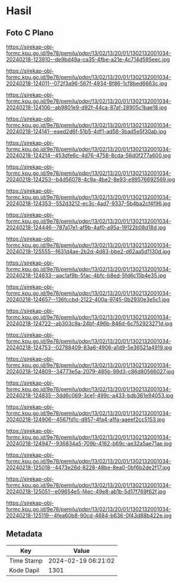 # Hasil

## Foto C Plano

https://sirekap-obj-formc.kpu.go.id/9e78/pemilu/pdpr/13/02/13/20/01/1302132001034-20240218-123910--de9bd49a-ca35-4fbe-a21e-4c714d595eec.jpg

https://sirekap-obj-formc.kpu.go.id/9e78/pemilu/pdpr/13/02/13/20/01/1302132001034-20240218-124011--072f3a96-567f-4934-8f86-1cf8bed6663c.jpg

https://sirekap-obj-formc.kpu.go.id/9e78/pemilu/pdpr/13/02/13/20/01/1302132001034-20240218-124106--ab9801e9-d92f-44ca-87af-28905c1bae18.jpg

https://sirekap-obj-formc.kpu.go.id/9e78/pemilu/pdpr/13/02/13/20/01/1302132001034-20240218-124141--eaed2d6f-51b5-4df1-ad58-3bad5e5f30ab.jpg

https://sirekap-obj-formc.kpu.go.id/9e78/pemilu/pdpr/13/02/13/20/01/1302132001034-20240218-124214--453dfe6c-4d76-4758-8cda-56d0f277a600.jpg

https://sirekap-obj-formc.kpu.go.id/9e78/pemilu/pdpr/13/02/13/20/01/1302132001034-20240218-124253--b4d56078-4c9a-4be2-8e93-e99576692569.jpg

https://sirekap-obj-formc.kpu.go.id/9e78/pemilu/pdpr/13/02/13/20/01/1302132001034-20240218-124353--552d3212-ec3c-4ad7-9337-5b4ba2cf4f96.jpg

https://sirekap-obj-formc.kpu.go.id/9e78/pemilu/pdpr/13/02/13/20/01/1302132001034-20240218-124446--787a17e1-af9b-4af0-a95a-19122b08d18d.jpg

https://sirekap-obj-formc.kpu.go.id/9e78/pemilu/pdpr/13/02/13/20/01/1302132001034-20240218-125555--f631d4ae-2b2d-4d83-bbe2-d62aa5d1130d.jpg

https://sirekap-obj-formc.kpu.go.id/9e78/pemilu/pdpr/13/02/13/20/01/1302132001034-20240218-124633--aac1af9b-5fac-4bfc-b8ed-5fd6c15b4e35.jpg

https://sirekap-obj-formc.kpu.go.id/9e78/pemilu/pdpr/13/02/13/20/01/1302132001034-20240218-124657--136fccbd-2122-400a-9745-0b2930e3e5c1.jpg

https://sirekap-obj-formc.kpu.go.id/9e78/pemilu/pdpr/13/02/13/20/01/1302132001034-20240218-124722--ab303c9a-24bf-496b-846d-6c752923271d.jpg

https://sirekap-obj-formc.kpu.go.id/9e78/pemilu/pdpr/13/02/13/20/01/1302132001034-20240218-124753--02788409-83a6-4906-a1d9-5e36521a4919.jpg

https://sirekap-obj-formc.kpu.go.id/9e78/pemilu/pdpr/13/02/13/20/01/1302132001034-20240218-124809--34773e5a-2079-485b-99d3-c86d80566027.jpg

https://sirekap-obj-formc.kpu.go.id/9e78/pemilu/pdpr/13/02/13/20/01/1302132001034-20240218-124835--3dd6c069-3ce1-499c-a433-bdb361e94053.jpg

https://sirekap-obj-formc.kpu.go.id/9e78/pemilu/pdpr/13/02/13/20/01/1302132001034-20240218-124906--4567fd1c-d957-4fa4-a1fa-aaeef2cc5153.jpg

https://sirekap-obj-formc.kpu.go.id/9e78/pemilu/pdpr/13/02/13/20/01/1302132001034-20240218-124947--936834a5-709b-4162-b69c-ae32a5ae71ae.jpg

https://sirekap-obj-formc.kpu.go.id/9e78/pemilu/pdpr/13/02/13/20/01/1302132001034-20240218-125018--4473e26d-8228-48be-8ea0-0bf6b2de2f17.jpg

https://sirekap-obj-formc.kpu.go.id/9e78/pemilu/pdpr/13/02/13/20/01/1302132001034-20240218-125051--e09654e5-f4ec-49e8-ab1b-5d17f769f62f.jpg

https://sirekap-obj-formc.kpu.go.id/9e78/pemilu/pdpr/13/02/13/20/01/1302132001034-20240218-125119--4fea60b8-90cd-4684-b636-0f43d88b422e.jpg


## Metadata

| Key        | Value               |
| ---------- | ------------------- |
| Time Stamp | 2024-02-19 06:21:02 |
| Kode Dapil | 1301                |



